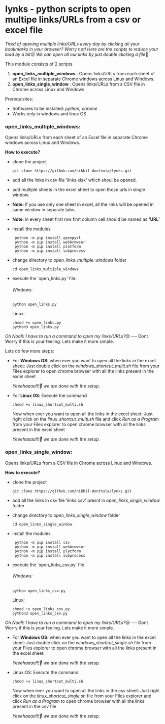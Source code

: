 # lynks - python scripts to open multipe links/URLs from a csv or excel file

*Tired of opening multiple links/URLs every day by clicking all your bookmarks in your browser? Worry not! Here are the scripts to reduce your load by a bit*😜 *We can open all our links by just double clicking a file*💃

This module consists of 2 scripts

1. **open_links_multiple_windows** : Opens links/URLs from each sheet of an Excel file in separate Chrome windows across Linux and Windows.
2. **open_links_single_window** : Opens links/URLs from a CSV file in Chrome across Linux and Windows.

Prerequisites:

* Softwares to be installed: *python, chrome*
* Works only in windows and linux OS

### open_links_multiple_windows:

Opens links/URLs from each sheet of an Excel file in separate Chrome windows across Linux and Windows.

**How to execute?**

* clone the project

  ```
  git clone https://github.com/nikhil-donthula/lynks.git
  ```
* add all the links in csv file 'links.xlsx' which shoul be opened.
* add multiple sheets in the excel sheet to open those urls in single window.
* **Note**: if you use only one sheet in excel, all the links will be opened in same window in separate tabs.
* **Note**: in every sheet first row first column cell should be named as **'URL**'
* install the modules

  ```
   python -m pip install openpyxl
   python -m pip install webbrowser
   python -m pip install platform
   python -m pip install subprocess
  ```
* change directory to *open_links_multiple_windows* folder

  ```
  cd open_links_multiple_windows
  ```
* execute the 'open_links.py' file.

  ###### Windows:


  ```
  python open_links.py
  ```

  Linux:

  ```
  chmod +x open_links.py
  python3 open_links.py
  ```

*Oh Noo!!! I have to run a command to open my links/URLs?*😒 --- Dont Worry if this is your feeling. Lets make it more simple.

Lets do few more steps:

* For   **Windows OS**:
  when ever you want to open all the links in the excel sheet:
  Just double click on the *windows_shortcut_multi.sh* file from your Files explorer to open chrome browser with all the links present in the excel sheet

  *Yeeehaaaa!!!🥳 we are done with the setup.*
* For **Linux OS**:
  Execute the command

  ```
  chmod +x linux_shortcut_multi.sh
  ```

  Now when ever you want to open all the links in the excel sheet:
  Just right click on the *linux_shortcut_multi.sh* file and click *Run as a Program* from your Files explorer to open chrome browser with all the links present in the excel sheet

  *Yeeehaaaa!!!🥳 we are done with the setup.*

### open_links_single_window:

Opens links/URLs from a CSV file in Chrome across Linux and Windows.

**How to execute?**

* clone the project

  ```
  git clone https://github.com/nikhil-donthula/lynks.git
  ```
* add all the links in csv file 'links.csv' presnt in *open_links_single_window* folder
* change directory to *open_links_single_window* folder

  ```
  cd open_links_single_window
  ```
* install the modules

  ```
   python -m pip install csv
   python -m pip install webbrowser
   python -m pip install platform
   python -m pip install subprocess
  ```
* execute the 'open_links_csv.py' file.

  ###### Windows:


  ```
  python open_links_csv.py
  ```

  Linux:

  ```
  chmod +x open_links_csv.py
  python3 open_links_csv.py
  ```

*Oh Noo!!! I have to run a command to open my links/URLs?*😒 --- Dont Worry if this is your feeling. Lets make it more simple.

* For   **Windows OS**:
  when ever you want to open all the links in the excel sheet:
  Just double click on the *windows_shortcut_single.sh* file from your Files explorer to open chrome browser with all the links present in the excel sheet.

  *Yeeehaaaa!!!🥳 we are done with the setup.*
* Linux OS:
  Execute the command

  ```
  chmod +x linux_shortcut_multi.sh
  ```
  Now when ever you want to open all the links in the csv sheet:
  Just right click on the *linux_shortcut_single.sh* file from your Files explorer and click *Run as a Program* to open chrome browser with all the links present in the csv file

  *Yeeehaaaa!!!🥳 we are done with the setup.*
